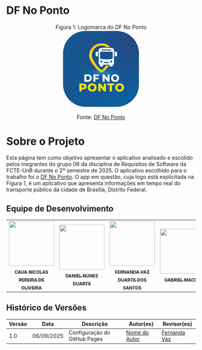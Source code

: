 # DF No Ponto
<p align="center" > <font>Figura 1: Logomarca do DF No Ponto </font> <br><img style="border: 2px solid white; border-radius: 30%" src="./assets/logos/logo_large.png" width = 40%></p>
<p align="center" > <font>Fonte: <a href="![alt text](image.png)"> DF No Ponto</a></font> <br></p>



# Sobre o Projeto

Esta página tem como objetivo  apresentar  o aplicativo analisado e escolido pelos inegrantes do  grupo 06 da disciplina de Requisitos de Software da FCTE-UnB durante o 2º semestre de 2025. O aplicativo escolhido para o trabalho foi o [DF No Ponto](https://play.google.com/store/apps/details?id=br.bus2.dfnoponto&hl=pt_BR). O app em questão, cuja logo está explicitada na Figura 1, é um  aplicativo que apresenta informações em tempo real do transporte público da cidade de Brasília, Distrito Federal.


##  Equipe de Desenvolvimento

<table>
  <tr>
    <td align="center">
      <a href="https://github.com/cauanicolas">
        <img src="https://github.com/cauanicolas.png" width="120px" height="120px" style="object-fit:cover;" />
        <br />
        <sub><b>CAUA NICOLAS PEREIRA DE OLIVEIRA</b></sub>
      </a>
    </td>
    <td align="center">
      <a href="https://github.com/DanNunes777">
        <img src="https://github.com/DanNunes777.png" width="120px" height="120px" style="object-fit:cover;" />
        <br />
        <sub><b>DANIEL NUNES DUARTE</b></sub>
      </a>
    </td>
    <td align="center">
      <a href="https://github.com/Fernandavazgit1">
        <img src="https://github.com/Fernandavazgit1.png" width="120px" height="120px" style="object-fit:cover;" />
        <br />
        <sub><b>FERNANDA VAZ DUARTE DOS SANTOS</b></sub>
      </a>
    </td>
    <td align="center">
      <a href="https://github.com/GabrielMacielBR">
        <img src="https://github.com/GabrielMacielBR.png" width="120px" height="120px" style="object-fit:cover;" />
        <br />
        <sub><b>GABRIEL MACIEL</b></sub>
      </a>
    </td>
    <td align="center">
      <a href="https://github.com/JoaoComTil">
        <img src="https://github.com/JoaoComTil.png" width="120px" height="120px" style="object-fit:cover;" />
        <br />
        <sub><b>JOAO GABRIEL MILHOMEM DE BRITO</b></sub>
      </a>
    </td>
    <td align="center">
      <a href="https://github.com/Joaolramos">
        <img src="https://github.com/Joaolramos.png" width="120px" height="120px" style="object-fit:cover;" />
        <br />
        <sub><b>JOAO LUCAS RAMOS DOS REIS</b></sub>
      </a>
    </td>
  </tr>
</table>



## Histórico de Versões

| Versão | Data | Descrição | Autor(es) | Revisor(es) |
|--------|------|-----------|-----------|-------------|
| 1.0 | 06/09/2025 | Configuração do GitHub Pages | [Nome do Autor](https://github.com/usuario) | [Fernanda Vaz ](https://github.com/Fernandavazgit1) |

